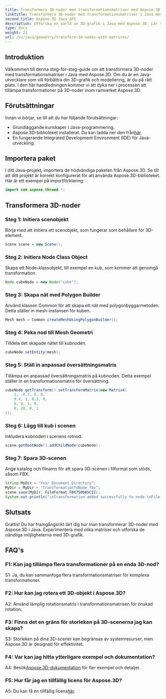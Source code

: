 ```yaml
---
title: Transformera 3D-noder med transformationsmatriser med Aspose.3D
linktitle: Transformera 3D-noder med transformationsmatriser i Java med Aspose.3D
second_title: Aspose.3D Java API
description: Utforska en värld av 3D-grafik i Java med Aspose.3D. Lär dig att transformera noder utan ansträngning med hjälp av transformationsmatriser.
type: docs
weight: 21
url: /sv/java/geometry/transform-3d-nodes-with-matrices/
---
```

## Introduktion

Välkommen till denna steg-för-steg-guide om att transformera 3D-noder med transformationsmatriser i Java med Aspose.3D. Om du är en Java-utvecklare som vill förbättra din 3D-grafik och modellering, är du på rätt plats. I den här handledningen kommer vi att dyka ner i processen att tillämpa transformationer på 3D-noder inom ramverket Aspose.3D.

## Förutsättningar

Innan vi börjar, se till att du har följande förutsättningar:

- Grundläggande kunskaper i Java-programmering.
-  Aspose.3D-biblioteket installerat. Du kan ladda ner den från[här](https://releases.aspose.com/3d/java/).
- En fungerande Integrated Development Environment (IDE) för Java-utveckling.

## Importera paket

I ditt Java-projekt, importera de nödvändiga paketen från Aspose.3D. Se till att ditt projekt är korrekt konfigurerat för att använda Aspose.3D-biblioteket. Här är ett exempel på importförklaring:

```java
import com.aspose.threed.*;

```

## Transformera 3D-noder

### Steg 1: Initiera scenobjekt

Börja med att initiera ett scenobjekt, som fungerar som behållare för 3D-element.

```java
Scene scene = new Scene();
```

### Steg 2: Initiera Node Class Object

Skapa ett Node-klassobjekt, till exempel en kub, som kommer att genomgå transformation.

```java
Node cubeNode = new Node("cube");
```

### Steg 3: Skapa nät med Polygon Builder

Använd klassen Common för att skapa ett nät med polygonbyggarmetoden. Detta ställer in mesh-instansen för kuben.

```java
Mesh mesh = Common.createMeshUsingPolygonBuilder();
```

### Steg 4: Peka nod till Mesh Geometri

Tilldela det skapade nätet till kubnoden.

```java
cubeNode.setEntity(mesh);
```

### Steg 5: Ställ in anpassad översättningsmatris

Tillämpa en anpassad översättningsmatris på kubnoden. Detta exempel ställer in en transformationsmatris för översättning.

```java
cubeNode.getTransform().setTransformMatrix(new Matrix4(
    1, -0.3, 0, 0,
    0.4, 1, 0.3, 0,
    0, 0, 1, 0,
    0, 20, 0, 1
));
```

### Steg 6: Lägg till kub i scenen

Inkludera kubnoden i scenens rotnod.

```java
scene.getRootNode().addChildNode(cubeNode);
```

### Steg 7: Spara 3D-scenen

Ange katalog och filnamn för att spara 3D-scenen i filformat som stöds, såsom FBX.

```java
String MyDir = "Your Document Directory";
MyDir = MyDir + "TransformationToNode.fbx";
scene.save(MyDir, FileFormat.FBX7500ASCII);
System.out.println("\nTransformation added successfully to node.\nFile saved at " + MyDir);
```

## Slutsats

Grattis! Du har framgångsrikt lärt dig hur man transformerar 3D-noder med Aspose.3D i Java. Experimentera med olika matriser och utforska de oändliga möjligheterna med 3D-grafik.

## FAQ's

### F1: Kan jag tillämpa flera transformationer på en enda 3D-nod?

S1: Ja, du kan sammanfoga flera transformationsmatriser för komplexa transformationer.

### F2: Hur kan jag rotera ett 3D-objekt i Aspose.3D?

A2: Använd lämplig rotationsmatris i transformationsmatrisen för önskad rotation.

### F3: Finns det en gräns för storleken på 3D-scenerna jag kan skapa?

S3: Storleken på dina 3D-scener kan begränsas av systemresurser, men Aspose.3D är designad för effektivitet.

### F4: Var kan jag hitta ytterligare exempel och dokumentation?

 A4: Besök[Aspose.3D-dokumentation](https://reference.aspose.com/3d/java/) för fler exempel och detaljer.

### F5: Hur får jag en tillfällig licens för Aspose.3D?

 A5: Du kan få en tillfällig licens[här](https://purchase.aspose.com/temporary-license/).